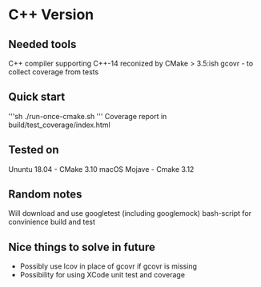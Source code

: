 C++ Version
===========
Needed tools
------------

 C++ compiler supporting C++-14 reconized by CMake > 3.5:ish
 gcovr - to collect coverage from tests


Quick start
-----------

'''sh
  ./run-once-cmake.sh
'''
Coverage report in build/test_coverage/index.html

Tested on
---------

 Ununtu 18.04 - CMake 3.10
 macOS Mojave - Cmake 3.12


Random notes
------------

Will download and use googletest (including googlemock)
bash-script for convinience build and test


Nice things to solve in future
------------------------------

*  Possibly use lcov in place of gcovr if gcovr is missing
*  Possibility for using XCode unit test and coverage

